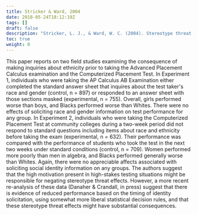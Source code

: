 ```yaml
---
title: Stricker & Ward, 2004
date: 2018-05-24T18:12:19Z
tags: []
draft: false
description: "Stricker, L. J., & Ward, W. C. (2004). Stereotype threat, inquiring about test takers' ethnicity and gender, and standardized test performance. *Journal of Applied Social Psychology, 34,* 665-693."
toc: true
weight: 0
---
```


This paper reports on two field studies examining the consequence of making inquiries about ethnicity prior to taking the Advanced Placement Calculus examination and the Computerized Placement Test. In Experiment 1, individuals who were taking the AP Calculus AB Examination either completed the standard answer sheet that inquires about the test taker's race and gender (control, n = 897) or responded to an answer sheet with those sections masked (experimental, n = 755). Overall, girls performed worse than boys, and Blacks performed worse than Whites. There were no effects of soliciting race and gender information on test performance for any group. In Experiment 2, individuals who were taking the Computerized Placement Test at community colleges during a two-week period did not respond to standard questions including items about race and ethnicity before taking the exam (experimental, n = 632). Their performance was compared with the performance of students who took the test in the next two weeks under standard conditions (control, n = 709). Women performed more poorly than men in algebra, and Blacks performed generally worse than Whites. Again, there were no appreciable affects associated with soliciting social identity information on any groups. The authors suggest that the high motivation present in high-stakes testing situations might be responsible for negating stereotype threat effects. However, a more recent re-analysis of these data (Danaher & Crandall, in press) suggest that there is evidence of reduced performance based on the timing of identity solicitation, using somewhat more liberal statistical decision rules, and that these stereotype threat effects might have substantial consequences.
